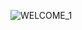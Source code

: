  
![WELCOME_1](https://github.com/Sinthya95/Sinthya95/assets/94208959/3a3fde2b-9424-499d-b8e6-9ed92c6f0d35)
